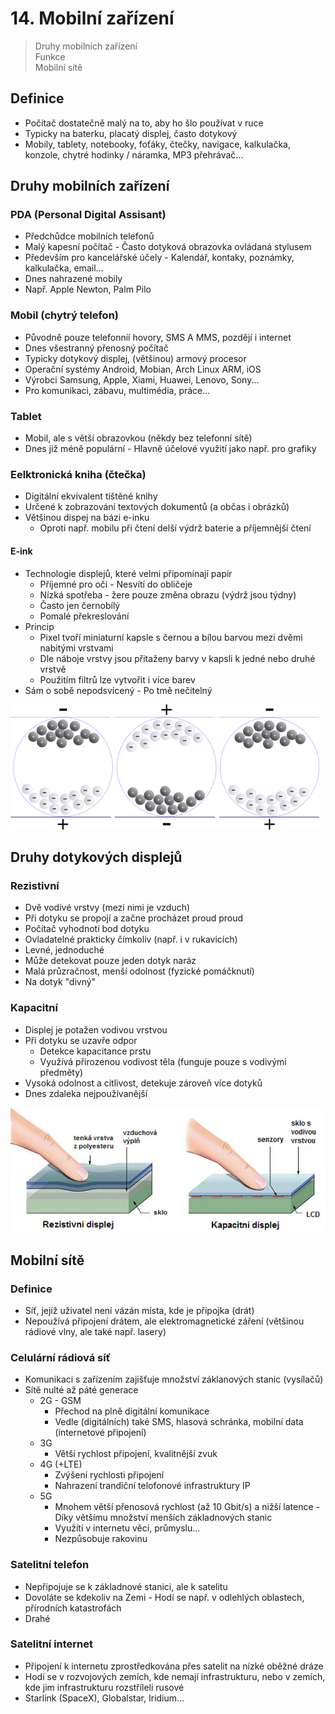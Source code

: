 # 14. Mobilní zařízení

> Druhy mobilních zařízení \
> Funkce \
> Mobilní sítě

## Definice

- Počítač dostatečně malý na to, aby ho šlo používat v ruce
- Typicky na baterku, placatý displej, často dotykový
- Mobily, tablety, notebooky, foťáky, čtečky, navigace, kalkulačka, konzole, chytré hodinky / náramka, MP3 přehrávač...

## Druhy mobilních zařízení

### PDA (Personal Digital Assisant)

- Předchůdce mobilních telefonů
- Malý kapesní počítač - Často dotyková obrazovka ovládaná stylusem
- Především pro kancelářské účely - Kalendář, kontaky, poznámky, kalkulačka, email...
- Dnes nahrazené mobily
- Např. Apple Newton, Palm Pilo

### Mobil (chytrý telefon)

- Původně pouze telefonníí hovory, SMS A MMS, pozdějí i internet
- Dnes všestranný přenosný počítač
- Typicky dotykový displej, (většinou) armový procesor
- Operační systémy Android, Mobian, Arch Linux ARM, iOS
- Výrobci Samsung, Apple, Xiami, Huawei, Lenovo, Sony...
- Pro komunikaci, zábavu, multimédia, práce...

### Tablet

- Mobil, ale s větší obrazovkou (někdy bez telefonní sítě)
- Dnes již méně populární - Hlavně účelové využití jako např. pro grafiky

### Eelktronická kniha (čtečka)

- Digitální ekvivalent tištěné knihy
- Určené k zobrazování textových dokumentů (a občas i obrázků)
- Většinou dispej na bázi e-inku
  - Oproti např. mobilu při čtení delší výdrž baterie a příjemnější čtení

#### E-ink

- Technologie displejů, které velmi připomínají papír
  - Příjemné pro oči - Nesvítí do obličeje
  - Nízká spotřeba - žere pouze změna obrazu (výdrž jsou týdny)
  - Často jen černobílý
  - Pomalé překreslování
- Princip
  - Pixel tvoří miniaturní kapsle s černou a bílou barvou mezi dvěmi nabitými vrstvami
  - Dle náboje vrstvy jsou přitaženy barvy v kapsli k jedné nebo druhé vrstvě
  - Použitím filtrů lze vytvořit i více barev
- Sám o sobě nepodsvícený - Po tmě nečitelný

![Pixel v E-ink displeji](./eink.png)

## Druhy dotykových displejů

### Rezistivní

- Dvě vodivé vrstvy (mezi nimi je vzduch)
- Při dotyku se propojí a začne procházet proud proud
- Počítač vyhodnotí bod dotyku
- Ovladatelné prakticky čímkoliv (např. i v rukavicích)
- Levné, jednoduché
- Může detekovat pouze jeden dotyk naráz
- Malá průzračnost, menší odolnost (fyzické pomáčknutí)
- Na dotyk "divný"

### Kapacitní

- Displej je potažen vodivou vrstvou
- Při dotyku se uzavře odpor
  - Detekce kapacitance prstu
  - Využívá přirozenou vodivost těla (funguje pouze s vodivými předměty)
- Vysoká odolnost a citlivost, detekuje zároveň více dotyků
- Dnes zdaleka nejpoužívanější

![Srovnání dotykových displejů](./srovnani.png)

## Mobilní sítě

### Definice

- Síť, jejíž uživatel není vázán místa, kde je přípojka (drát)
- Nepoužívá připojení drátem, ale elektromagnetické záření (většinou rádiové vlny, ale také např. lasery)

### Celulární rádiová síť

- Komunikaci s zařízením zajišťuje množství záklanových stanic (vysílačů)
- Sítě nulté až páté generace
  - 2G - GSM
    - Přechod na plně digitální komunikace
    - Vedle (digitálních) také SMS, hlasová schránka, mobilní data (internetové připojení)
  - 3G
    - Větší rychlost připojení, kvalitnější zvuk
  - 4G (+LTE)
    - Zvýšení rychlosti připojení
    - Nahrazení trandiční telofonové infrastruktury IP
  - 5G
    - Mnohem větší přenosová rychlost (až 10 Gbit/s) a nižší latence - Díky většímu množství menších základnových stanic
    - Využítí v internetu věcí, průmyslu...
    - Nezpůsobuje rakovinu

### Satelitní telefon

- Nepřipojuje se k základnové stanici, ale k satelitu
- Dovoláte se kdekoliv na Zemi - Hodí se např. v odlehlých oblastech, přírodních katastrofách
- Drahé

### Satelitní internet

- Připojení k internetu zprostředkována přes satelit na nízké oběžné dráze
- Hodí se v rozvojových zemích, kde nemají infrastrukturu, nebo v zemích, kde jim infrastrukturu rozstříleli rusové
- Starlink (SpaceX), Globalstar, Iridium...
